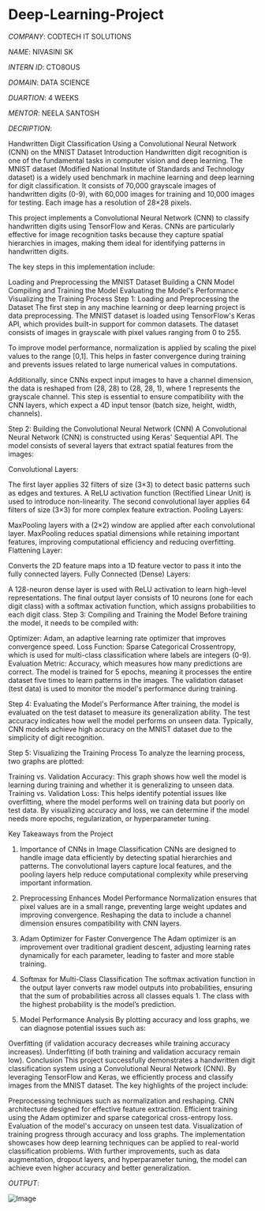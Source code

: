 # Deep-Learning-Project

*COMPANY*: CODTECH IT SOLUTIONS

*NAME*: NIVASINI SK

*INTERN ID*: CTO8OUS

*DOMAIN*: DATA SCIENCE

*DUARTION*: 4 WEEKS

*MENTOR*: NEELA SANTOSH

*DECRIPTION*:

Handwritten Digit Classification Using a Convolutional Neural Network (CNN) on the MNIST Dataset
Introduction
Handwritten digit recognition is one of the fundamental tasks in computer vision and deep learning. The MNIST dataset (Modified National Institute of Standards and Technology dataset) is a widely used benchmark in machine learning and deep learning for digit classification. It consists of 70,000 grayscale images of handwritten digits (0-9), with 60,000 images for training and 10,000 images for testing. Each image has a resolution of 28×28 pixels.

This project implements a Convolutional Neural Network (CNN) to classify handwritten digits using TensorFlow and Keras. CNNs are particularly effective for image recognition tasks because they capture spatial hierarchies in images, making them ideal for identifying patterns in handwritten digits.

The key steps in this implementation include:

Loading and Preprocessing the MNIST Dataset
Building a CNN Model
Compiling and Training the Model
Evaluating the Model's Performance
Visualizing the Training Process
Step 1: Loading and Preprocessing the Dataset
The first step in any machine learning or deep learning project is data preprocessing. The MNIST dataset is loaded using TensorFlow's Keras API, which provides built-in support for common datasets. The dataset consists of images in grayscale with pixel values ranging from 0 to 255.

To improve model performance, normalization is applied by scaling the pixel values to the range [0,1]. This helps in faster convergence during training and prevents issues related to large numerical values in computations.

Additionally, since CNNs expect input images to have a channel dimension, the data is reshaped from (28, 28) to (28, 28, 1), where 1 represents the grayscale channel. This step is essential to ensure compatibility with the CNN layers, which expect a 4D input tensor (batch size, height, width, channels).

Step 2: Building the Convolutional Neural Network (CNN)
A Convolutional Neural Network (CNN) is constructed using Keras' Sequential API. The model consists of several layers that extract spatial features from the images:

Convolutional Layers:

The first layer applies 32 filters of size (3×3) to detect basic patterns such as edges and textures.
A ReLU activation function (Rectified Linear Unit) is used to introduce non-linearity.
The second convolutional layer applies 64 filters of size (3×3) for more complex feature extraction.
Pooling Layers:

MaxPooling layers with a (2×2) window are applied after each convolutional layer.
MaxPooling reduces spatial dimensions while retaining important features, improving computational efficiency and reducing overfitting.
Flattening Layer:

Converts the 2D feature maps into a 1D feature vector to pass it into the fully connected layers.
Fully Connected (Dense) Layers:

A 128-neuron dense layer is used with ReLU activation to learn high-level representations.
The final output layer consists of 10 neurons (one for each digit class) with a softmax activation function, which assigns probabilities to each digit class.
Step 3: Compiling and Training the Model
Before training the model, it needs to be compiled with:

Optimizer: Adam, an adaptive learning rate optimizer that improves convergence speed.
Loss Function: Sparse Categorical Crossentropy, which is used for multi-class classification where labels are integers (0-9).
Evaluation Metric: Accuracy, which measures how many predictions are correct.
The model is trained for 5 epochs, meaning it processes the entire dataset five times to learn patterns in the images. The validation dataset (test data) is used to monitor the model's performance during training.

Step 4: Evaluating the Model's Performance
After training, the model is evaluated on the test dataset to measure its generalization ability. The test accuracy indicates how well the model performs on unseen data. Typically, CNN models achieve high accuracy on the MNIST dataset due to the simplicity of digit recognition.

Step 5: Visualizing the Training Process
To analyze the learning process, two graphs are plotted:

Training vs. Validation Accuracy: This graph shows how well the model is learning during training and whether it is generalizing to unseen data.
Training vs. Validation Loss: This helps identify potential issues like overfitting, where the model performs well on training data but poorly on test data.
By visualizing accuracy and loss, we can determine if the model needs more epochs, regularization, or hyperparameter tuning.

Key Takeaways from the Project
1. Importance of CNNs in Image Classification
CNNs are designed to handle image data efficiently by detecting spatial hierarchies and patterns. The convolutional layers capture local features, and the pooling layers help reduce computational complexity while preserving important information.

2. Preprocessing Enhances Model Performance
Normalization ensures that pixel values are in a small range, preventing large weight updates and improving convergence.
Reshaping the data to include a channel dimension ensures compatibility with CNN layers.
3. Adam Optimizer for Faster Convergence
The Adam optimizer is an improvement over traditional gradient descent, adjusting learning rates dynamically for each parameter, leading to faster and more stable training.

4. Softmax for Multi-Class Classification
The softmax activation function in the output layer converts raw model outputs into probabilities, ensuring that the sum of probabilities across all classes equals 1. The class with the highest probability is the model’s prediction.

5. Model Performance Analysis
By plotting accuracy and loss graphs, we can diagnose potential issues such as:

Overfitting (if validation accuracy decreases while training accuracy increases).
Underfitting (if both training and validation accuracy remain low).
Conclusion
This project successfully demonstrates a handwritten digit classification system using a Convolutional Neural Network (CNN). By leveraging TensorFlow and Keras, we efficiently process and classify images from the MNIST dataset. The key highlights of the project include:

Preprocessing techniques such as normalization and reshaping.
CNN architecture designed for effective feature extraction.
Efficient training using the Adam optimizer and sparse categorical cross-entropy loss.
Evaluation of the model's accuracy on unseen test data.
Visualization of training progress through accuracy and loss graphs.
The implementation showcases how deep learning techniques can be applied to real-world classification problems. With further improvements, such as data augmentation, dropout layers, and hyperparameter tuning, the model can achieve even higher accuracy and better generalization. 

*OUTPUT*:

![Image](https://github.com/user-attachments/assets/4b10f7e1-f615-4528-be27-541e1051b2b4)
